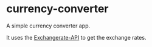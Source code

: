 # currency-converter
A simple currency converter app.

It uses the [Exchangerate-API](https://www.exchangerate-api.com/) to get the exchange rates.
